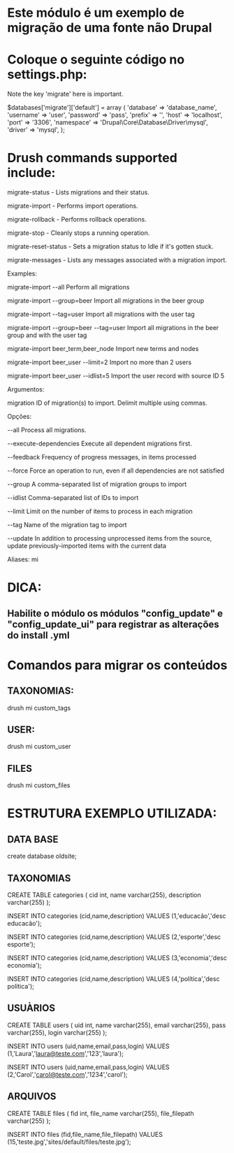 # Este módulo é um exemplo de migração de uma fonte não Drupal

# Coloque o seguinte código no settings.php:

Note the key 'migrate' here is important.

$databases['migrate']['default'] = array (
 'database' => 'database_name',
 'username' => 'user',
 'password' => 'pass',
 'prefix' => '',
 'host' => 'localhost',
 'port' => '3306',
 'namespace' => 'Drupal\\Core\\Database\\Driver\\mysql',
 'driver' => 'mysql',
);


# Drush commands supported include:

migrate-status - Lists migrations and their status.

migrate-import - Performs import operations.

migrate-rollback - Performs rollback operations.

migrate-stop - Cleanly stops a running operation.

migrate-reset-status - Sets a migration status to Idle if it's gotten stuck.

migrate-messages - Lists any messages associated with a migration import.

Examples:

 migrate-import --all                      Perform all migrations      

 migrate-import --group=beer               Import all migrations in the beer group    

 migrate-import --tag=user                 Import all migrations with the user tag

 migrate-import --group=beer --tag=user    Import all migrations in the beer group and with the user tag 

 migrate-import beer_term,beer_node        Import new terms and nodes  

 migrate-import beer_user --limit=2        Import no more than 2 users  

 migrate-import beer_user --idlist=5       Import the user record with source ID 5

Argumentos:

 migration                                 ID of migration(s) to import. Delimit multiple using commas.

Opções:

 --all                                     Process all migrations.   

 --execute-dependencies                    Execute all dependent migrations first. 

 --feedback                                Frequency of progress messages, in items processed    

 --force                                   Force an operation to run, even if all dependencies are not satisfied    

 --group                                   A comma-separated list of migration groups to import      

 --idlist                                  Comma-separated list of IDs to import           

 --limit                                   Limit on the number of items to process in each migration  

 --tag                                     Name of the migration tag to import         
                                                                          
 --update                                   In addition to processing unprocessed items from the source, update previously-imported items with the current data

Aliases: mi


# DICA:

## Habilite o módulo os módulos "config_update" e "config_update_ui" para registrar as alterações do install .yml


# Comandos para migrar os conteúdos

## TAXONOMIAS:

drush mi custom_tags

## USER:

drush mi custom_user

## FILES 

drush mi custom_files


# ESTRUTURA EXEMPLO UTILIZADA:

## DATA BASE

create database oldsite;


## TAXONOMIAS

CREATE TABLE categories (
	cid int,
	name varchar(255),
	description varchar(255)
);

INSERT INTO categories (cid,name,description)
VALUES (1,'educacão','desc educacão');

INSERT INTO categories (cid,name,description)
VALUES (2,'esporte','desc esporte');

INSERT INTO categories (cid,name,description)
VALUES (3,'economia','desc economia');

INSERT INTO categories (cid,name,description)
VALUES (4,'política','desc política');


## USUÀRIOS

CREATE TABLE users (
	uid int,
	name varchar(255),
	email varchar(255),
	pass varchar(255),
	login varchar(255)
);

INSERT INTO users (uid,name,email,pass,login)
VALUES (1,'Laura','laura@teste.com','123','laura');

INSERT INTO users (uid,name,email,pass,login)
VALUES (2,'Carol','carol@teste.com','1234','carol');


## ARQUIVOS

CREATE TABLE files (
	fid int,
	file_name varchar(255),
	file_filepath varchar(255)
);

INSERT INTO files (fid,file_name,file_filepath) 
VALUES (15,'teste.jpg','sites/default/files/teste.jpg');


